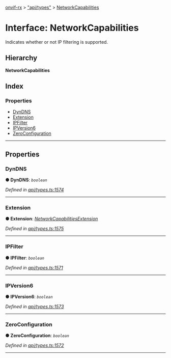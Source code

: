 [onvif-rx](../README.md) > ["api/types"](../modules/_api_types_.md) > [NetworkCapabilities](../interfaces/_api_types_.networkcapabilities.md)

# Interface: NetworkCapabilities

Indicates whether or not IP filtering is supported.

## Hierarchy

**NetworkCapabilities**

## Index

### Properties

* [DynDNS](_api_types_.networkcapabilities.md#dyndns)
* [Extension](_api_types_.networkcapabilities.md#extension)
* [IPFilter](_api_types_.networkcapabilities.md#ipfilter)
* [IPVersion6](_api_types_.networkcapabilities.md#ipversion6)
* [ZeroConfiguration](_api_types_.networkcapabilities.md#zeroconfiguration)

---

## Properties

<a id="dyndns"></a>

###  DynDNS

**● DynDNS**: *`boolean`*

*Defined in [api/types.ts:1574](https://github.com/patrickmichalina/onvif-rx/blob/1596479/src/api/types.ts#L1574)*

___
<a id="extension"></a>

###  Extension

**● Extension**: *[NetworkCapabilitiesExtension](_api_types_.networkcapabilitiesextension.md)*

*Defined in [api/types.ts:1575](https://github.com/patrickmichalina/onvif-rx/blob/1596479/src/api/types.ts#L1575)*

___
<a id="ipfilter"></a>

###  IPFilter

**● IPFilter**: *`boolean`*

*Defined in [api/types.ts:1571](https://github.com/patrickmichalina/onvif-rx/blob/1596479/src/api/types.ts#L1571)*

___
<a id="ipversion6"></a>

###  IPVersion6

**● IPVersion6**: *`boolean`*

*Defined in [api/types.ts:1573](https://github.com/patrickmichalina/onvif-rx/blob/1596479/src/api/types.ts#L1573)*

___
<a id="zeroconfiguration"></a>

###  ZeroConfiguration

**● ZeroConfiguration**: *`boolean`*

*Defined in [api/types.ts:1572](https://github.com/patrickmichalina/onvif-rx/blob/1596479/src/api/types.ts#L1572)*

___

